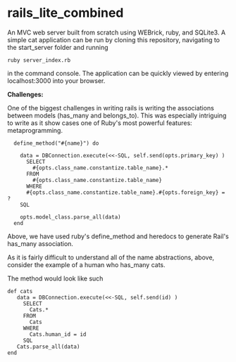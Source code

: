 # rails\_lite\_combined

An MVC web server built from scratch using WEBrick, ruby, and SQLite3. A simple cat application can be run by cloning this repository, navigating to the start_server folder and running

    ruby server_index.rb

in the command console. The application can be quickly viewed by entering localhost:3000 into your browser.

**Challenges:**

One of the biggest challenges in writing rails is writing the associations between models (has\_many and belongs\_to). This was especially intriguing to write as it show cases one of Ruby's most powerful features: metaprogramming.



      define_method("#{name}") do

        data = DBConnection.execute(<<-SQL, self.send(opts.primary_key) )
          SELECT
            #{opts.class_name.constantize.table_name}.*
          FROM
            #{opts.class_name.constantize.table_name}
          WHERE
          #{opts.class_name.constantize.table_name}.#{opts.foreign_key} = ?
        SQL

        opts.model_class.parse_all(data)
      end

Above, we have used ruby's define\_method and heredocs to generate Rail's has\_many association.

As it is fairly difficult to understand all of the name abstractions, above, consider the example of a human who has\_many cats.

The method would look like such

    def cats
       data = DBConnection.execute(<<-SQL, self.send(id) )
         SELECT
           Cats.*
         FROM
           Cats
         WHERE
           Cats.human_id = id
         SQL
       Cats.parse_all(data)
    end
